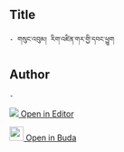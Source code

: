 ## Title
	- གསུང་འབུམ། རིག་འཛིན་གར་གྱི་དབང་ཕྱུག

## Author
	- 



[<img src="https://img.icons8.com/color/25/000000/edit-property.png"> Open in Editor](http://editor.openpecha.org/P004351)

[<img width="25" src="https://library.bdrc.io/icons/BUDA-small.svg"> Open in Buda](https://library.bdrc.io/show/bdr:IE0OPP004351)
